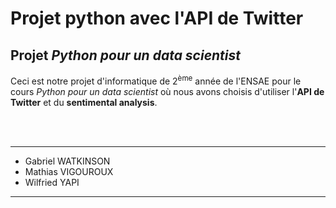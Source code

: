 # Projet python avec l'API de Twitter

## Projet *Python pour un data scientist*

Ceci est notre projet d'informatique de 2<sup>ème</sup> année de l'ENSAE pour le cours *Python pour un data scientist* où nous avons choisis d'utiliser l'**API de Twitter** et du **sentimental analysis**.

<br />
<br />

-----------------

* Gabriel WATKINSON
* Mathias VIGOUROUX
* Wilfried YAPI

-----------------
